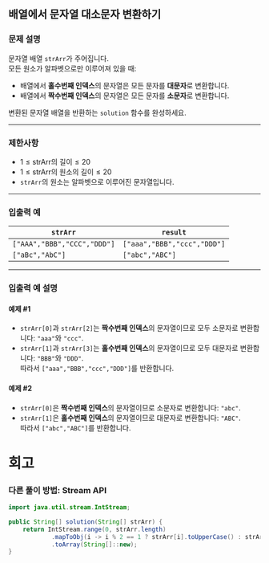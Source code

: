 ## 배열에서 문자열 대소문자 변환하기

### 문제 설명
문자열 배열 `strArr`가 주어집니다.  
모든 원소가 알파벳으로만 이루어져 있을 때:
- 배열에서 **홀수번째 인덱스**의 문자열은 모든 문자를 **대문자**로 변환합니다.
- 배열에서 **짝수번째 인덱스**의 문자열은 모든 문자를 **소문자**로 변환합니다.

변환된 문자열 배열을 반환하는 `solution` 함수를 완성하세요.

---

### 제한사항
- $1 \leq \text{strArr의 길이} \leq 20$
- $1 \leq \text{strArr의 원소의 길이} \leq 20$
- `strArr`의 원소는 알파벳으로 이루어진 문자열입니다.

---

### 입출력 예

| `strArr`                    | `result`                    |
|-----------------------------|-----------------------------|
| `["AAA","BBB","CCC","DDD"]` | `["aaa","BBB","ccc","DDD"]` |
| `["aBc","AbC"]`             | `["abc","ABC"]`             |

---

### 입출력 예 설명

#### 예제 #1
- `strArr[0]`과 `strArr[2]`는 **짝수번째 인덱스**의 문자열이므로 모두 소문자로 변환합니다: `"aaa"`와 `"ccc"`.
- `strArr[1]`과 `strArr[3]`는 **홀수번째 인덱스**의 문자열이므로 모두 대문자로 변환합니다: `"BBB"`와 `"DDD"`.  
  따라서 `["aaa","BBB","ccc","DDD"]`를 반환합니다.

#### 예제 #2
- `strArr[0]`은 **짝수번째 인덱스**의 문자열이므로 소문자로 변환합니다: `"abc"`.
- `strArr[1]`은 **홀수번째 인덱스**의 문자열이므로 대문자로 변환합니다: `"ABC"`.  
  따라서 `["abc","ABC"]`를 반환합니다.
# 회고
### 다른 풀이 방법: Stream API
```java
import java.util.stream.IntStream;

public String[] solution(String[] strArr) {
    return IntStream.range(0, strArr.length)
            .mapToObj(i -> i % 2 == 1 ? strArr[i].toUpperCase() : strArr[i].toLowerCase())
            .toArray(String[]::new);
}
```